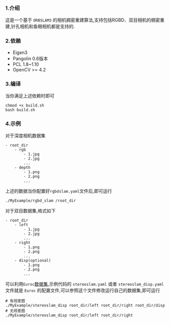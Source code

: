 ### 1.介绍
这是一个基于 `ORBSLAM3` 的相机稠密重建算法,支持包括RGBD、双目相机的稠密重建,针孔相机和鱼眼相机都是支持的.

### 2.依赖
* Eigen3
* Pangolin 0.6版本
* PCL 1.8~1.10
* OpenCV >= 4.2

### 3.编译
当你满足上述依赖时即可
```shell
chmod +x build.sh
bash build.sh
```

### 4.示例
对于深度相机数据集
```shell
- root_dir
    - rgb
        - 1.jpg
        - 2.jpg
        ...
    - depth
        - 1.png
        - 2.png
        ...
```
上述的数据当你配置好`rgbdslam.yaml`文件后,即可运行
```shell
./MyExample/rgbd_slam /root_dir
```

对于双目数据集,格式如下
```shell
- root_dir
    - left
        - 1.jpg
        - 2.jpg
        ...
    - right
        - 1.png
        - 2.png
        ...
    - disp(optional)
        - 1.png
        - 2.png
        ...
```
可以利用`Euroc`[数据集](https://pan.baidu.com/s/1SjzAdgzRN1PjRmzsQYwrvA?pwd=kyan),示例代码的 `stereoslam.yaml` 或者 `stereoslam_disp.yaml`文件就是 `Euroc` 的配置文件,可以参照这个文件修改运行自己的数据集,即可运行
```shell
# 有视差图
./MyExample/stereoslam_disp root_dir/left root_dir/right root_dir/disp
# 无视差图
./MyExample/stereoslam_disp root_dir/left root_dir/right
```

